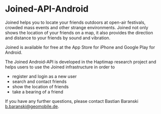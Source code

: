 Joined-API-Android
==================

Joined helps you to locate your friends outdoors at open-air festivals, crowded mass events and other strange environments. Joined not only shows the location of your friends on a map, it also provides the direction and distance to your friends by sound and vibration.

Joined is available for free at the App Store for iPhone and Google Play for Android.

The Joined Android-API is developed in the Haptimap research project and helps users to use the Joined infrastructure in order to

- register and login as a new user
- search and contact friends
- show the location of friends
- take a bearing of a friend

If you have any further questions, please contact Bastian Baranski <b.baranski@geomobile.de>.